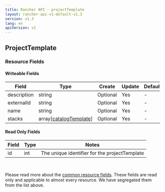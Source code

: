 ```yaml
---
title: Rancher API - projectTemplate
layout: rancher-api-v1-default-v1.3
version: v1.3
lang: en
apiVersion: v1
---
```


## ProjectTemplate



### Resource Fields

#### Writeable Fields

Field | Type | Create | Update | Default | Notes
---|---|---|---|---|---
description | string | Optional | Yes | - | 
externalId | string | Optional | Yes | - | 
name | string | Optional | Yes | - | 
stacks | array[[catalogTemplate]({{site.baseurl}}/rancher/{{page.version}}/{{page.lang}}/api/{{page.apiVersion}}/api-resources/catalogTemplate/)] | Optional | Yes | - | 


#### Read Only Fields

Field | Type   | Notes
---|---|---
id | int  | The unique identifier for the projectTemplate


<br>

Please read more about the [common resource fields]({{site.baseurl}}/rancher/{{page.version}}/{{page.lang}}/api/{{page.apiVersion}}/common/). These fields are read only and applicable to almost every resource. We have segregated them from the list above.




